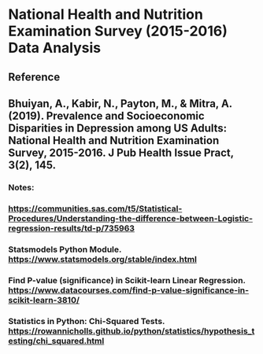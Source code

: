 # National Health and Nutrition Examination Survey (2015-2016) Data Analysis 

## Reference
## Bhuiyan, A., Kabir, N., Payton, M., & Mitra, A. (2019). Prevalence and Socioeconomic Disparities in Depression among US Adults: National Health and Nutrition Examination Survey, 2015-2016. J Pub Health Issue Pract, 3(2), 145.

### Notes:
### https://communities.sas.com/t5/Statistical-Procedures/Understanding-the-difference-between-Logistic-regression-results/td-p/735963
### Statsmodels Python Module. https://www.statsmodels.org/stable/index.html
### Find P-value (significance) in Scikit-learn Linear Regression. https://www.datacourses.com/find-p-value-significance-in-scikit-learn-3810/
### Statistics in Python: Chi-Squared Tests. https://rowannicholls.github.io/python/statistics/hypothesis_testing/chi_squared.html
